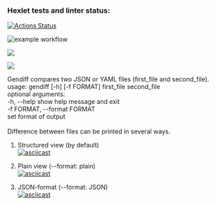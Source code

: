 ### Hexlet tests and linter status:
[![Actions Status](https://github.com/LenaVolkova/python-project-lvl2/workflows/hexlet-check/badge.svg)](https://github.com/LenaVolkova/python-project-lvl2/actions)

![example workflow](https://github.com/LenaVolkova/python-project-lvl2/actions/workflows/linter-test-check.yml/badge.svg)

<a href="https://codeclimate.com/github/LenaVolkova/python-project-lvl2/maintainability"><img src="https://api.codeclimate.com/v1/badges/32e1c78a48bc3c1fd102/maintainability" /></a>

<a href="https://codeclimate.com/github/LenaVolkova/python-project-lvl2/test_coverage"><img src="https://api.codeclimate.com/v1/badges/32e1c78a48bc3c1fd102/test_coverage" /></a>

Gendiff compares two JSON or YAML files (first_file and second_file).<br>
usage: gendiff [-h] [-f FORMAT] first_file second_file<br>
optional arguments: <br>
  -h, --help            show help message and exit<br>
  -f FORMAT, --format FORMAT<br>
                        set format of output<br>
<br>
Difference between files can be printed in several ways.<br>
1. Structured view (by default)<br>
[![asciicast](https://asciinema.org/a/1bc6R82dFQ3OTowcQ7qarmzcM.svg)](https://asciinema.org/a/1bc6R82dFQ3OTowcQ7qarmzcM)

2. Plain view (--format: plain)<br>
[![asciicast](https://asciinema.org/a/Fpl1OXy7qd6lZOFIwI4mVbwUi.svg)](https://asciinema.org/a/Fpl1OXy7qd6lZOFIwI4mVbwUi)

3. JSON-format (--format: JSON)<br>
[![asciicast](https://asciinema.org/a/8AJcve8Qt9xzGTNqAQ01FM7fh.svg)](https://asciinema.org/a/8AJcve8Qt9xzGTNqAQ01FM7fh)

